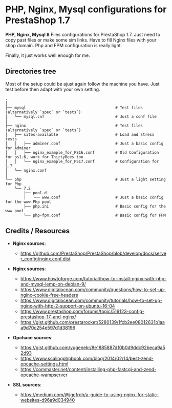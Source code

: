 # PHP, Nginx, Mysql configurations for PrestaShop 1.7

**PHP, Nginx, Mysql 8** Files configurations for PrestaShop 1.7.
Just need to copy past files or make some sim links.
Have to fill Nginx files with your shop domain. 
Php and FPM configuration is really light. 

Finally, it just works well enough for me.

## Directories tree
Most of the setup could be ajust again follow the machine you have. 
Just test before then adapt with your own setting. 

    .
    │
    ├── mysql                                       # Test files (alternatively `spec` or `tests`)
    │   └── mysql.cnf                               # Just a conf file
    │
    ├── nginx                                       # Test files (alternatively `spec` or `tests`)
    │   ├── sites-available                         # Load and stress tests
    │   │   ├── adminer.conf                        # Just a basic config for Adminer
    │   │   ├── nginx_example_for_PS16.conf         # Old Configuration for ps1.6, work for ThirtyBees too
    │   │   └── nginx_example_for_PS17.conf         # Configuration for 1.7
    │   └── nginx.conf 
    │
    └── php                                         # Just a light setting for Php
        └── 7.2
            ├── pool.d
            │   └── www.conf                        # Just a basic config for the www Php pool
            ├── php.ini                             # Basic config for the www pool
            └── php-fpm.conf                        # Basic config for FPM

## Credits / Resources

- **Nginx sources**:
  - https://github.com/PrestaShop/PrestaShop/blob/develop/docs/server_config/nginx.conf.dist

- **Nginx sources**:
  - https://www.howtoforge.com/tutorial/how-to-install-nginx-with-php-and-mysql-lemp-on-debian-9/
  - https://www.digitalocean.com/community/questions/how-to-set-up-nginx-cookie-free-headers
  - https://www.digitalocean.com/community/tutorials/how-to-set-up-nginx-with-http-2-support-on-ubuntu-16-04
  - https://www.prestashop.com/forums/topic/519123-config-prestashop-17-and-nginx/
  - https://gist.github.com/prestarocket/5280139/1fcb2ee08012631b1aaa9d70c254e597d1d38196

- **Opchace sources**:
  - https://gist.github.com/yugenekr/8e1885887d10b0d9ddc92beca9a52d93
  - https://www.scalingphpbook.com/blog/2014/02/14/best-zend-opcache-settings.html
  - https://commaster.net/content/installing-php-fastcgi-and-zend-opcache-wampserver
  
- **SSL sources**:
  - https://medium.com/@jgefroh/a-guide-to-using-nginx-for-static-websites-d96a9d034940




